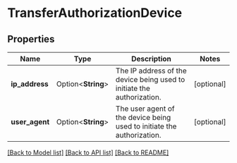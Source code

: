 # TransferAuthorizationDevice

## Properties

Name | Type | Description | Notes
------------ | ------------- | ------------- | -------------
**ip_address** | Option<**String**> | The IP address of the device being used to initiate the authorization. | [optional]
**user_agent** | Option<**String**> | The user agent of the device being used to initiate the authorization. | [optional]

[[Back to Model list]](../README.md#documentation-for-models) [[Back to API list]](../README.md#documentation-for-api-endpoints) [[Back to README]](../README.md)


